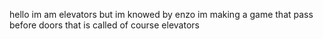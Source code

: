 hello im am elevators but im knowed by enzo im making a game that pass before doors that is called of course elevators
